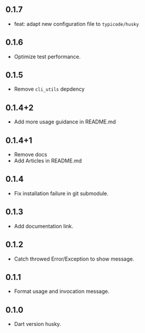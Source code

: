 ## 0.1.7
- feat: adapt new configuration file to `typicode/husky`

## 0.1.6

- Optimize test performance.

## 0.1.5

- Remove `cli_utils` depdency

## 0.1.4+2

- Add more usage guidance in README.md

## 0.1.4+1

- Remove docs
- Add Articles in README.md

## 0.1.4

- Fix installation failure in git submodule.

## 0.1.3

- Add documentation link.

## 0.1.2

- Catch throwed Error/Exception to show message.

## 0.1.1

- Format usage and invocation message.

## 0.1.0

- Dart version husky.
